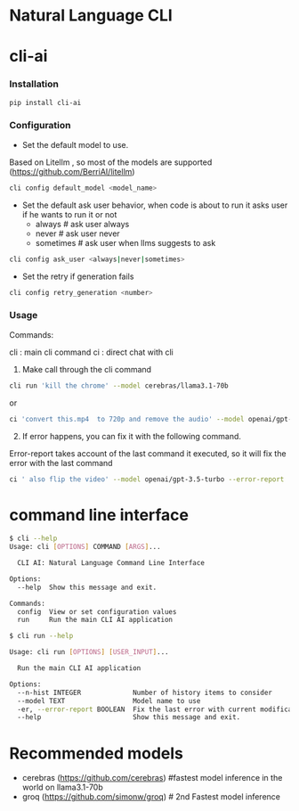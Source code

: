 
# Natural Language CLI

# cli-ai

### Installation
```bash
pip install cli-ai
```

### Configuration
- Set the default model to use. 

Based on Litellm , so most of the models are supported (https://github.com/BerriAI/litellm)
```bash
cli config default_model <model_name>
```

- Set the default ask user behavior, when code is about to run it asks user if he wants to run it or not
  - always      # ask user always
  - never       # ask user never
  - sometimes   # ask user when llms suggests to ask
```bash
cli config ask_user <always|never|sometimes>
```

- Set the retry if generation fails
```bash
cli config retry_generation <number>
```
### Usage
Commands:

cli : main cli command
ci : direct chat with cli


1. Make call through the cli command
```bash
cli run 'kill the chrome' --model cerebras/llama3.1-70b
```
or 
```bash
ci 'convert this.mp4  to 720p and remove the audio' --model openai/gpt-3.5-turbo
```

2. If error happens, you can fix it with the following command.

Error-report takes account of the last command it executed, so it will fix the error with the last command
```bash
ci ' also flip the video' --model openai/gpt-3.5-turbo --error-report
```

# command line interface
```bash
$ cli --help
Usage: cli [OPTIONS] COMMAND [ARGS]...

  CLI AI: Natural Language Command Line Interface

Options:
  --help  Show this message and exit.

Commands:
  config  View or set configuration values
  run     Run the main CLI AI application

$ cli run --help

Usage: cli run [OPTIONS] [USER_INPUT]...

  Run the main CLI AI application

Options:
  --n-hist INTEGER             Number of history items to consider
  --model TEXT                 Model name to use
  -er, --error-report BOOLEAN  Fix the last error with current modifications
  --help                       Show this message and exit.

```

# Recommended models
- cerebras (https://github.com/cerebras) #fastest model inference in the world on llama3.1-70b
- groq (https://github.com/simonw/groq) # 2nd Fastest model inference